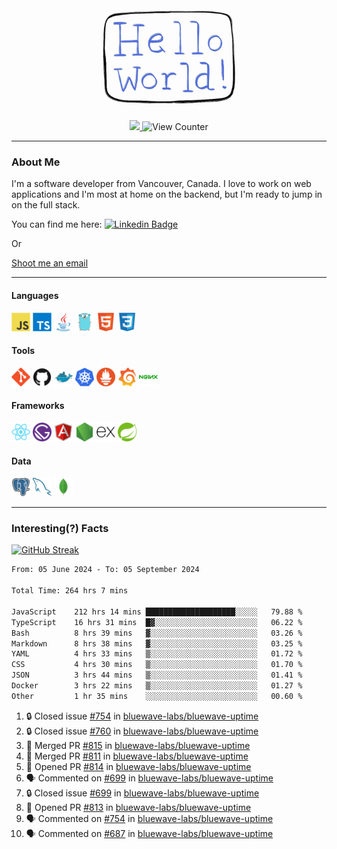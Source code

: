 <div align="center">
    <img src="./img/hello_world.webp" height="200px" width="">
    <div>
        <a href="https://www.linkedin.com/in/ajhollid">
            <img src="https://img.shields.io/badge/LinkedIn-blue"/>
        </a>
        <img src="https://komarev.com/ghpvc/?username=ajhollid&color=yellow" alt="View Counter">
    </div>
</div>

---

### About Me

I'm a software developer from Vancouver, Canada. I love to work on web applications and I'm most at home on the backend, but I'm ready to jump in on the full stack.

You can find me here: [![Linkedin Badge](https://img.shields.io/badge/-ajhollid-blue?style=flat&logo=Linkedin&logoColor=white)](https://www.linkedin.com/in/ajhollid)

Or

[Shoot me an email](mailto:ajhollid@gmail.com)

---

#### Languages

<div>
    <img src="./img/devicons/javascript-original.svg" width=30 height=30 alt="JavaScript">
    <img src="/img/devicons/typescript-original.svg" width=30 height=30 alt="TypeScript">
    <img src="./img/devicons/java-original.svg" width=30 height=30 alt="Java">
    <img src="./img/devicons/go-original.svg" width=30 height=30 alt="Golang">
    <img src="./img/devicons/html5-original.svg" width=30 height=30 alt="HTML 5">
    <img src="./img/devicons/css3-original.svg" width=30 height=30 alt="CSS 3">
</div>

#### Tools

<div>
    <img src="./img/devicons/git-original.svg" width=30 height=30 alt="Git">
    <img src="./img/devicons/github-original.svg" width=30 height=30 alt="Github">
    <img src="./img/devicons/docker-original.svg" width=30 
    height=30 alt="Docker">
    <img src="./img/devicons/kubernetes-original.svg" width=30 height=30 alt="K8">
    <img src="./img/devicons/prometheus-original.svg" width=30 height=30 alt="Prometheus">
    <img src="./img/devicons/grafana-original.svg" width=30 height=30 alt="Grafana">
    <img src="./img/devicons/nginx-original.svg" width=30 height=30 alt="Nginx">
</div>

#### Frameworks

<div>
    <img src="./img/devicons/react-original.svg" width=30 height=30 alt="React">
    <img src="./img/devicons/gatsby-original.svg" width=30 height=30 alt="Gatsby">
    <img src="./img/devicons/angularjs-original.svg" width=30 height=30 alt="AngularJS">
    <img src="./img/devicons/nodejs-original.svg" width=30 height=30 alt="NodeJS">
    <img src="./img/devicons/express-original.svg" width=30 height=30 alt="Express">
    <img src="./img/devicons/spring-original.svg" width=30 height=30 alt="Spring">
</div>

#### Data

<div>
    <img src="./img/devicons/postgresql-original.svg" width=30 height=30 alt="Postgresql">
    <img src="./img/devicons/mysql-original.svg" width=30 height=30 alt="Mysql">
    <img src="./img/devicons/mongodb-original.svg" width=30 height=30 alt="MongoDB">
</div>

---

### Interesting(?) Facts

[![GitHub Streak](http://github-readme-streak-stats.herokuapp.com?user=ajhollid)](https://git.io/streak-stats)

 <!--START_SECTION:waka-->

```txt
From: 05 June 2024 - To: 05 September 2024

Total Time: 264 hrs 7 mins

JavaScript    212 hrs 14 mins ████████████████████░░░░░   79.88 %
TypeScript    16 hrs 31 mins  █▓░░░░░░░░░░░░░░░░░░░░░░░   06.22 %
Bash          8 hrs 39 mins   ▓░░░░░░░░░░░░░░░░░░░░░░░░   03.26 %
Markdown      8 hrs 38 mins   ▓░░░░░░░░░░░░░░░░░░░░░░░░   03.25 %
YAML          4 hrs 33 mins   ▒░░░░░░░░░░░░░░░░░░░░░░░░   01.72 %
CSS           4 hrs 30 mins   ▒░░░░░░░░░░░░░░░░░░░░░░░░   01.70 %
JSON          3 hrs 44 mins   ▒░░░░░░░░░░░░░░░░░░░░░░░░   01.41 %
Docker        3 hrs 22 mins   ▒░░░░░░░░░░░░░░░░░░░░░░░░   01.27 %
Other         1 hr 35 mins    ░░░░░░░░░░░░░░░░░░░░░░░░░   00.60 %
```

<!--END_SECTION:waka-->


<!--START_SECTION:activity-->
1. 🔒 Closed issue [#754](https://github.com/bluewave-labs/bluewave-uptime/issues/754) in [bluewave-labs/bluewave-uptime](https://github.com/bluewave-labs/bluewave-uptime)
2. 🔒 Closed issue [#760](https://github.com/bluewave-labs/bluewave-uptime/issues/760) in [bluewave-labs/bluewave-uptime](https://github.com/bluewave-labs/bluewave-uptime)
3. 🎉 Merged PR [#815](https://github.com/bluewave-labs/bluewave-uptime/pull/815) in [bluewave-labs/bluewave-uptime](https://github.com/bluewave-labs/bluewave-uptime)
4. 🎉 Merged PR [#811](https://github.com/bluewave-labs/bluewave-uptime/pull/811) in [bluewave-labs/bluewave-uptime](https://github.com/bluewave-labs/bluewave-uptime)
5. 💪 Opened PR [#814](https://github.com/bluewave-labs/bluewave-uptime/pull/814) in [bluewave-labs/bluewave-uptime](https://github.com/bluewave-labs/bluewave-uptime)
6. 🗣 Commented on [#699](https://github.com/bluewave-labs/bluewave-uptime/issues/699#issuecomment-2334602959) in [bluewave-labs/bluewave-uptime](https://github.com/bluewave-labs/bluewave-uptime)
7. 🔒 Closed issue [#699](https://github.com/bluewave-labs/bluewave-uptime/issues/699) in [bluewave-labs/bluewave-uptime](https://github.com/bluewave-labs/bluewave-uptime)
8. 💪 Opened PR [#813](https://github.com/bluewave-labs/bluewave-uptime/pull/813) in [bluewave-labs/bluewave-uptime](https://github.com/bluewave-labs/bluewave-uptime)
9. 🗣 Commented on [#754](https://github.com/bluewave-labs/bluewave-uptime/issues/754#issuecomment-2334551533) in [bluewave-labs/bluewave-uptime](https://github.com/bluewave-labs/bluewave-uptime)
10. 🗣 Commented on [#687](https://github.com/bluewave-labs/bluewave-uptime/pull/687#issuecomment-2334492391) in [bluewave-labs/bluewave-uptime](https://github.com/bluewave-labs/bluewave-uptime)
<!--END_SECTION:activity-->
